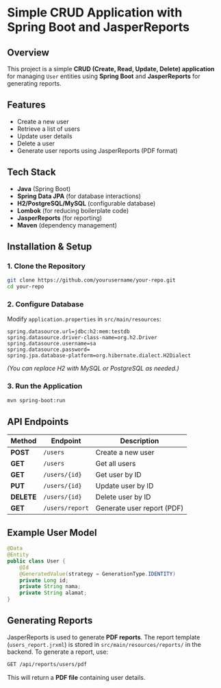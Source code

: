 # Simple CRUD Application with Spring Boot and JasperReports

## Overview

This project is a simple **CRUD (Create, Read, Update, Delete) application** for managing `User` entities using **Spring Boot** and **JasperReports** for generating reports.

## Features

- Create a new user
- Retrieve a list of users
- Update user details
- Delete a user
- Generate user reports using JasperReports (PDF format)

## Tech Stack

- **Java** (Spring Boot)
- **Spring Data JPA** (for database interactions)
- **H2/PostgreSQL/MySQL** (configurable database)
- **Lombok** (for reducing boilerplate code)
- **JasperReports** (for reporting)
- **Maven** (dependency management)

## Installation & Setup

### 1. Clone the Repository

```bash
git clone https://github.com/yourusername/your-repo.git
cd your-repo
```

### 2. Configure Database

Modify `application.properties` in `src/main/resources`:

```properties
spring.datasource.url=jdbc:h2:mem:testdb
spring.datasource.driver-class-name=org.h2.Driver
spring.datasource.username=sa
spring.datasource.password=
spring.jpa.database-platform=org.hibernate.dialect.H2Dialect
```

*(You can replace H2 with MySQL or PostgreSQL as needed.)*

### 3. Run the Application

```bash
mvn spring-boot:run
```

## API Endpoints

| Method     | Endpoint        | Description                |
| ---------- | --------------- | -------------------------- |
| **POST**   | `/users`        | Create a new user          |
| **GET**    | `/users`        | Get all users              |
| **GET**    | `/users/{id}`   | Get user by ID             |
| **PUT**    | `/users/{id}`   | Update user by ID          |
| **DELETE** | `/users/{id}`   | Delete user by ID          |
| **GET**    | `/users/report` | Generate user report (PDF) |

## Example User Model

```java
@Data
@Entity
public class User {
    @Id
    @GeneratedValue(strategy = GenerationType.IDENTITY)
    private Long id;
    private String nama;
    private String alamat;
}
```

## Generating Reports

JasperReports is used to generate **PDF reports**. The report template (`users_report.jrxml`) is stored in `src/main/resources/reports/` in the backend. To generate a report, use:

```bash
GET /api/reports/users/pdf
```

This will return a **PDF file** containing user details.
